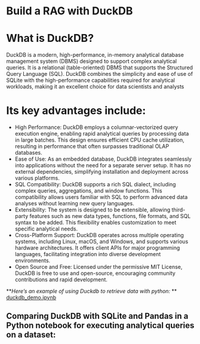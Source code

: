 # Build a RAG with DuckDB
# What is DuckDB?

DuckDB is a modern, high-performance, in-memory analytical database management system (DBMS) designed to support complex analytical queries. It is a relational (table-oriented) DBMS that supports the Structured Query Language (SQL). DuckDB combines the simplicity and ease of use of SQLite with the high-performance capabilities required for analytical workloads, making it an excellent choice for data scientists and analysts

# Its key advantages include:
- High Performance: DuckDB employs a columnar-vectorized query execution engine, enabling rapid analytical queries by processing data in large batches. This design ensures efficient CPU cache utilization, resulting in performance that often surpasses traditional OLAP databases. 
- Ease of Use: As an embedded database, DuckDB integrates seamlessly into applications without the need for a separate server setup. It has no external dependencies, simplifying installation and deployment across various platforms. 
- SQL Compatibility: DuckDB supports a rich SQL dialect, including complex queries, aggregations, and window functions. This compatibility allows users familiar with SQL to perform advanced data analyses without learning new query languages. 
- Extensibility: The system is designed to be extensible, allowing third-party features such as new data types, functions, file formats, and SQL syntax to be added. This flexibility enables customization to meet specific analytical needs. 
- Cross-Platform Support: DuckDB operates across multiple operating systems, including Linux, macOS, and Windows, and supports various hardware architectures. It offers client APIs for major programming languages, facilitating integration into diverse development environments. 
- Open Source and Free: Licensed under the permissive MIT License, DuckDB is free to use and open-source, encouraging community contributions and rapid development. 

**_Here’s an example of using Duckdb to retrieve data with python:_
**
[duckdb_demo.ipynb](https://github.com/aihtn2708/BuildaRAGwithDuckDB/blob/2a8d75963b5b0e6f75eecb1eba45aac17e9c04ba/duckdb_demo.ipynb)

## Comparing DuckDB with SQLite and Pandas in a Python notebook for executing analytical queries on a dataset:


